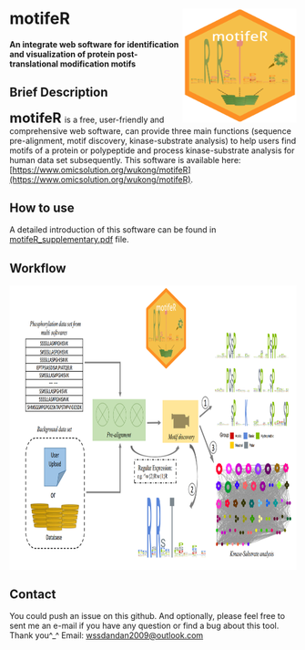 # motifeR<img src="motifeRlogo.png" align="right" height="200" width="200"/>
#### An integrate web software for identification and visualization of protein post-translational modification motifs

## Brief Description
**<font size='5'> motifeR </font>** is a free, user-friendly and comprehensive web software, can provide three main functions (sequence pre-alignment, motif discovery, kinase-substrate analysis) to help users find motifs of a protein or polypeptide and process kinase-substrate analysis for human data set subsequently. This software is available here: [https://www.omicsolution.org/wukong/motifeR](https://www.omicsolution.org/wukong/motifeR).

## How to use
A detailed introduction of this software can be found in [motifeR_supplementary.pdf](https://github.com/wangshisheng/motifeR/blob/master/motifeR_supplementary.pdf) file.

## Workflow
<img src="Figure1.png" align="center" height="500" width="900"/>


## Contact
You could push an issue on this github. And optionally, please feel free to sent me an e-mail if you have any question or find a bug about this tool. Thank you^_^
Email: wssdandan2009@outlook.com
